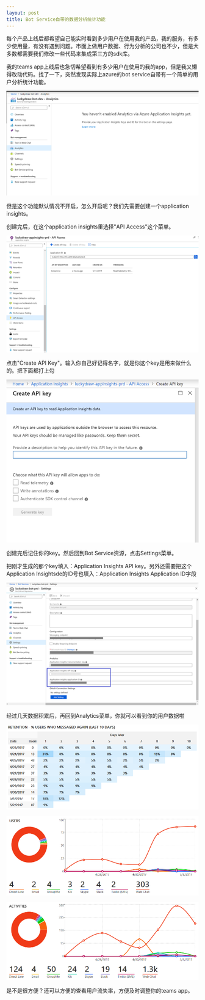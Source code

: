 ```yaml
---
layout: post
title: Bot Service自带的数据分析统计功能
---
```


每个产品上线后都希望自己能实时看到多少用户在使用我的产品，我的服务，有多少使用量，有没有遇到问题。市面上做用户数据、行为分析的公司也不少，但是大多数都需要我们修改一些代码来集成第三方的sdk库。

我的teams app上线后也急切希望看到有多少用户在使用的我的app，但是我又懒得改动代码。找了一下，突然发现实际上azure的bot service自带有一个简单的用户分析统计功能。

![analytics](../images/post20190815/001.png)

但是这个功能默认情况不开启，怎么开启呢？我们先需要创建一个application insights。

创建完后，在这个application insights里选择"API Access"这个菜单。

![analytics](../images/post20190815/002.png)

点击"Create API Key"。输入你自己好记得名字，就是你这个key是用来做什么的。把下面都打上勾

![analytics](../images/post20190815/003.png)

创建完后记住你的key。然后回到Bot Service资源，点击Settings菜单。

把刚才生成的那个key填入：Application Insights API key。另外还需要把这个Application Insightsde的ID号也填入：Application Insights Application ID字段

![analytics](../images/post20190815/004.png)

经过几天数据积累后，再回到Analytics菜单，你就可以看到你的用户数据啦

![analytics](../images/post20190815/005.png)

![analytics](../images/post20190815/006.png)

![analytics](../images/post20190815/007.png)

是不是很方便？还可以方便的查看用户流失率，方便及时调整你的teams app。

